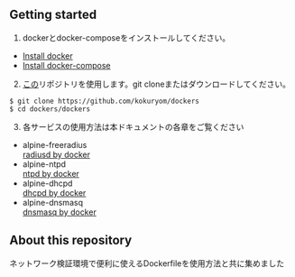 ## Getting started
1. dockerとdocker-composeをインストールしてください。
  * [Install docker](https://docs.docker.com/install/linux/docker-ce/centos/)
  * [Install docker-compose](https://docs.docker.com/compose/install/)
2. [この](https://github.com/kokuryom/dockers)リポジトリを使用します。git cloneまたはダウンロードしてください。

```
$ git clone https://github.com/kokuryom/dockers
$ cd dockers/dockers
```
3. 各サービスの使用方法は本ドキュメントの各章をご覧ください
* alpine-freeradius  
  [radiusd by docker](/alpine-freeradius.html)
* alpine-ntpd  
  [ntpd by docker](/alpine-ntpd.html)
* alpine-dhcpd  
  [dhcpd by docker](/alpine-dhcpd.html)
* alpine-dnsmasq  
  [dnsmasq by docker](/alpine-dnsmasq.html)

## About this repository
ネットワーク検証環境で便利に使えるDockerfileを使用方法と共に集めました

